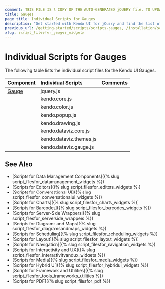 ```yaml
---
comment: THIS FILE IS A COPY OF THE AUTO-GENERATED jQUERY file. TO UPDATE THE CONTENT, COPY THE NEW DEPENDENCIES FROM THE RELEVANT jQUERY FILE.
title: Gauges
page_title: Individual Scripts for Gauges
description: "Get started with Kendo UI for jQuery and find the list of required script files for the Kendo UI Gauges"
previous_url: /getting-started/scripts/scripts-gauges, /installation/scripts/scripts-gauges
slug: script_filesfor_gauges_widgets
---
```


# Individual Scripts for Gauges

The following table lists the individual script files for the Kendo UI Gauges.&nbsp;&nbsp;

| Component | Individual Scripts | Comments |
| :---   | :---         | :---     |
| [Gauge](https://demos.telerik.com/kendo-ui/linear-gauge/index) | jquery.js | |
| | kendo.core.js | |
| | kendo.color.js | |
| | kendo.popup.js | |
| | kendo.drawing.js | |
| | kendo.dataviz.core.js | |
| | kendo.dataviz.themes.js | |
| | kendo.dataviz.gauge.js | |

## See Also

+ [Scripts for Data Management Components]({% slug script_filesfor_datamanagement_widgets %})
+ [Scripts for Editors]({% slug script_filesfor_editors_widgets %})
+ [Scripts for Conversational UI]({% slug script_filesfor_conversationalui_widgets %})
+ [Scripts for Charts]({% slug script_filesfor_charts_widgets %})
+ [Scripts for Barcodes]({% slug script_filesfor_barcodes_widgets %})
+ [Scripts for Server-Side Wrappers]({% slug script_filesfor_serverside_wrappers %})
+ [Scripts for Diagrams and Maps]({% slug script_filesfor_diagramsandmaps_widgets %})
+ [Scripts for Scheduling]({% slug script_filesfor_scheduling_widgets %})
+ [Scripts for Layout]({% slug script_filesfor_layout_widgets %})
+ [Scripts for Navigation]({% slug script_filesfor_navigation_widgets %})
+ [Scripts for Interactivity and UX]({% slug script_filesfor_interactivityandux_widgets %})
+ [Scripts for Media]({% slug script_filesfor_media_widgets %})
+ [Scripts for Hybrid UI]({% slug script_filesfor_hybridui_widgets %})
+ [Scripts for Framework and Utilities]({% slug script_filesfor_tools_frameworks_utilities %})
+ [Scripts for PDF]({% slug script_filesfor_pdf %})
